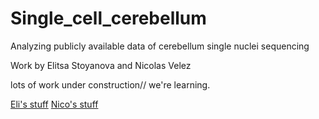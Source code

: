 # Single_cell_cerebellum
Analyzing publicly available data of cerebellum single nuclei sequencing

Work by Elitsa Stoyanova and Nicolas Velez

lots of work under construction// we're learning.

[Eli's stuff](https://estoyanova.github.io/single_cell_cerebellum/snSeq_cb_dev.nb.html)
[Nico's stuff](https://estoyanova.github.io/single_cell_cerebellum/nico_sn_seq_analysis.nb.html)